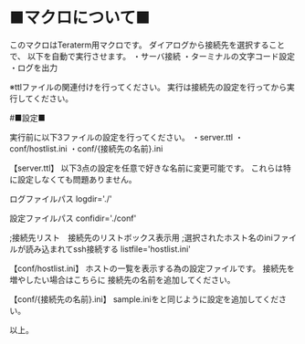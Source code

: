 # ■マクロについて■

このマクロはTeraterm用マクロです。
ダイアログから接続先を選択することで、
以下を自動で実行させます。
・サーバ接続
・ターミナルの文字コード設定
・ログを出力

※ttlファイルの関連付けを行ってください。
実行は接続先の設定を行ってから実行してください。

#■設定■

実行前に以下3ファイルの設定を行ってください。
・server.ttl
・conf/hostlist.ini
・conf/{接続先の名前}.ini


【server.ttl】
以下3点の設定を任意で好きな名前に変更可能です。
これらは特に設定しなくても問題ありません。

ログファイルパス
logdir='./'

設定ファイルパス
confidir='./conf'

;接続先リスト　接続先のリストボックス表示用
;選択されたホスト名のiniファイルが読み込まれてssh接続する
listfile='hostlist.ini'


【conf/hostlist.ini】
ホストの一覧を表示する為の設定ファイルです。
接続先を増やしたい場合はこちらに
接続先の名前を追加してください。

【conf/{接続先の名前}.ini】
sample.iniをと同じように設定を追加してください。


以上。
